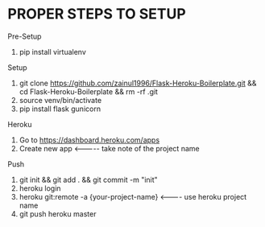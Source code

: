 # PROPER STEPS TO SETUP

Pre-Setup
1. pip install virtualenv

Setup
1. git clone https://github.com/zainul1996/Flask-Heroku-Boilerplate.git && cd Flask-Heroku-Boilerplate && rm -rf .git
2. source venv/bin/activate
3. pip install flask gunicorn

Heroku
1. Go to https://dashboard.heroku.com/apps
2. Create new app <----- take note of the project name

Push
1. git init && git add . && git commit -m "init"
4. heroku login
5. heroku git:remote -a {your-project-name} <---- use heroku project name
6. git push heroku master
